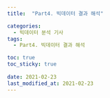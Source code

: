 ```yaml
---
title:  "Part4. 빅데이터 결과 해석"

categories:
  - 빅데이터 분석 기사
tags:
  - Part4. 빅데이터 결과 해석

toc: true
toc_sticky: true
 
date: 2021-02-23
last_modified_at: 2021-02-23
---
```


